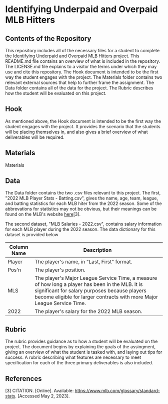 # Identifying Underpaid and Overpaid MLB Hitters

## Contents of the Repository

This repository includes all of the necessary files for a student to complete the Identifying Underpaid and Overpaid MLB Hitters project. This README.md file contains an overview of what is included in the repository. The LICENSE.md file explains to a visitor the terms under which they may use and cite this repository. The Hook document is intended to be the first way the student engages with the project. The Materials folder contains two relevant external sources that help to further frame the assignment. The Data folder contains all of the data for the project. The Rubric describes how the student will be evaluated on this project.

## Hook

As mentioned above, the Hook document is intended to be the first way the student engages with the project. It provides the scenario that the students will be placing themselves in, and also gives a brief overview of what deliverables will be required.

## Materials

Materials

## Data

The Data folder contains the two .csv files relevant to this project. The first, "2022 MLB Player Stats - Batting.csv", gives the name, age, team, league, and batting statistics for each MLB hiter from the 2022 season. Some of the abbrevations for statistics may not be obvious, but their meanings can be found on the MLB's website [here](https://www.mlb.com/glossary/standard-stats)[3].

The second dataset, "MLB Salaries - 2022.csv", contains salary information for each MLB player during the 2022 season. The data dictionary for this dataset is provided below

| Column Name | Description |
| ----------- | ----------- |
| Player      | The player's name, in "Last, First" format. |
| Pos'n       | The player's position. |
| MLS         | The player's Major League Service Time, a measure of how long a player has been in the MLB. It is significant for salary purposes because players become eligible for larger contracts with more Major League Service Time.|
| 2022        | The player's salary for the 2022 MLB season. |

## Rubric

The rubric provides guidance as to how a student will be evaluated on the project. The document begins by explaining the goals of the assingment, giving an overview of what the student is tasked with, and laying out tips for success. A rubric describing what features are necessary to meet specification for each of the three primary deliverables is also included.

## References

[3] CITATION. [Online]. Available: https://www.mlb.com/glossary/standard-stats. [Accessed May 2, 2023].
